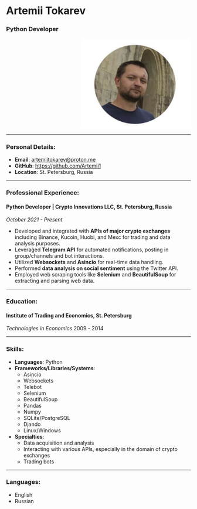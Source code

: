 # Artemii Tokarev
### Python Developer
<div align="right">
    <img src="https://raw.githubusercontent.com/Artemii1/CV/1324aa544c509e9d80ce75dae8cd5c2858489c57/pic.JPG" alt="My pic" width="300" />
</div>

---

### Personal Details:

- **Email**: artemiitokarev@proton.me
- **GitHub**: https://github.com/Artemii1 
- **Location**: St. Petersburg, Russia

---

### Professional Experience:

#### Python Developer | Crypto Innovations LLC, St. Petersburg, Russia
*October 2021 - Present*

- Developed and integrated with **APIs of major crypto exchanges** including Binance, Kucoin, Huobi, and Mexc for trading and data analysis purposes.
- Leveraged **Telegram API** for automated notifications, posting in group/channels and bot interactions.
- Utilized **Websockets** and **Asincio** for real-time data handling.
- Performed **data analysis on social sentiment** using the Twitter API.
- Employed web scraping tools like **Selenium** and **BeautifulSoup** for extracting and parsing web data.

---

### Education:

#### Institute of Trading and Economics, St. Petersburg
*Technologies in Economics*
2009 - 2014

---

### Skills:

- **Languages**: Python
- **Frameworks/Libraries/Systems**: 
  - Asincio
  - Websockets
  - Telebot
  - Selenium
  - BeautifulSoup
  - Pandas
  - Numpy
  - SQLite/PostgreSQL
  - Djando
  - Linux/Windows
- **Specialties**:
  - Data acquisition and analysis
  - Interacting with various APIs, especially in the domain of crypto exchanges
  - Trading bots
  
---

### Languages:

- English
- Russian


